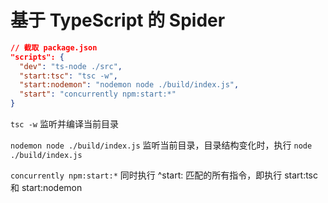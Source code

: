 # 基于 TypeScript 的 Spider

```json
// 截取 package.json
"scripts": {
  "dev": "ts-node ./src",
  "start:tsc": "tsc -w",
  "start:nodemon": "nodemon node ./build/index.js",
  "start": "concurrently npm:start:*"
}
```

`tsc -w` 监听并编译当前目录

`nodemon node ./build/index.js` 监听当前目录，目录结构变化时，执行 `node ./build/index.js`

`concurrently npm:start:*` 同时执行 ^start: 匹配的所有指令，即执行 start:tsc 和 start:nodemon
